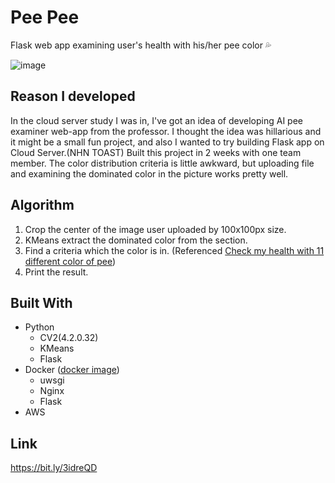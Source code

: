 # Pee Pee
Flask web app examining user's health with his/her pee color 💦

![image](https://user-images.githubusercontent.com/42399232/92462120-00c6ac80-f205-11ea-8cd8-d41ed93a2c9c.png)

## Reason I developed
In the cloud server study I was in, I've got an idea of developing AI pee examiner web-app from the professor. I thought the idea was hillarious and it might be a small fun project, and also I wanted to try building Flask app on Cloud Server.(NHN TOAST) Built this project in 2 weeks with one team member. The color distribution criteria is little awkward, but uploading file and examining the dominated color in the picture works pretty well.

## Algorithm
1. Crop the center of the image user uploaded by 100x100px size.
2. KMeans extract the dominated color from the section.
3. Find a criteria which the color is in. (Referenced [Check my health with 11 different color of pee](https://news.joins.com/article/21381482))
4. Print the result.

## Built With
- Python
  - CV2(4.2.0.32)
  - KMeans
  - Flask
- Docker ([docker image](https://github.com/tiangolo/uwsgi-nginx-flask-docker))
  - uwsgi
  - Nginx
  - Flask
- AWS

## Link
https://bit.ly/3idreQD
